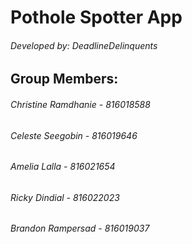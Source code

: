 <h1> Pothole Spotter App </h1>
<h6> Developed by: DeadlineDelinquents </h6>

<h2> Group Members: </h2>
<h6> Christine Ramdhanie - 816018588 </h6>
<h6> Celeste Seegobin - 816019646 </h6>
<h6> Amelia Lalla - 816021654 </h6>
<h6> Ricky Dindial - 816022023 </h6>
<h6> Brandon Rampersad -  816019037 </h6>
